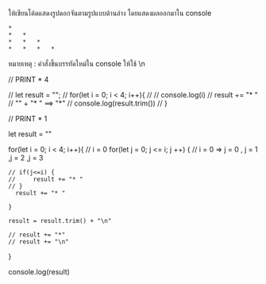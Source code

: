 ให้เขียนโค้ดแสดงรูปดอกจันตามรูปแบบด้านล่าง โดยแสดงผลออกมาใน console

```
*
*	*
*	*	*
*	*	*	*
```

หมายเหตุ : คำสั่งขึ้นบรรทัดใหม่ใน console ให้ใช้ \n

// PRINT * 4 


// let result = "";
// for(let i = 0; i < 4; i++){
//     // console.log(i)
//     result += "* "  // "" + "* " ==> "*"
//     console.log(result.trim())
// }


// PRINT * 1

let result = ""

for(let i = 0; i < 4; i++){
    // i = 0
    for(let j = 0; j <= i; j ++) {
    // i = 0 => j = 0 , j = 1 ,j = 2 ,j = 3
    
    // if(j<=i) {
    //     result += "* "
    // }
      result += "* "
        
    }

    result = result.trim() + "\n"

    // result += "*"
    // result += "\n"
}

console.log(result)